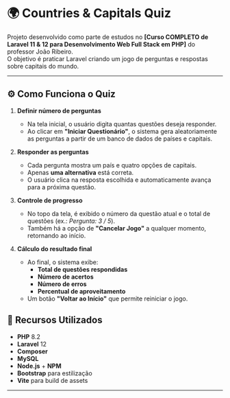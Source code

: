 # 🌍 Countries & Capitals Quiz

Projeto desenvolvido como parte de estudos no **[Curso COMPLETO de Laravel 11 & 12 para Desenvolvimento Web Full Stack em PHP]** do professor João Ribeiro.  
O objetivo é praticar Laravel criando um jogo de perguntas e respostas sobre capitais do mundo.

---

## ⚙️ Como Funciona o Quiz

1. **Definir número de perguntas**  
   - Na tela inicial, o usuário digita quantas questões deseja responder.  
   - Ao clicar em **"Iniciar Questionário"**, o sistema gera aleatoriamente as perguntas a partir de um banco de dados de países e capitais.

2. **Responder as perguntas**  
   - Cada pergunta mostra um país e quatro opções de capitais.  
   - Apenas **uma alternativa** está correta.  
   - O usuário clica na resposta escolhida e automaticamente avança para a próxima questão.

3. **Controle de progresso**  
   - No topo da tela, é exibido o número da questão atual e o total de questões (ex.: *Pergunta: 3 / 5*).  
   - Também há a opção de **"Cancelar Jogo"** a qualquer momento, retornando ao início.

4. **Cálculo do resultado final**  
   - Ao final, o sistema exibe:
     - **Total de questões respondidas**
     - **Número de acertos**
     - **Número de erros**
     - **Percentual de aproveitamento**
   - Um botão **"Voltar ao Início"** que permite reiniciar o jogo.


## 🚀 Recursos Utilizados

- **PHP** 8.2
- **Laravel** 12
- **Composer**
- **MySQL**
- **Node.js** + **NPM**
- **Bootstrap** para estilização
- **Vite** para build de assets

---

